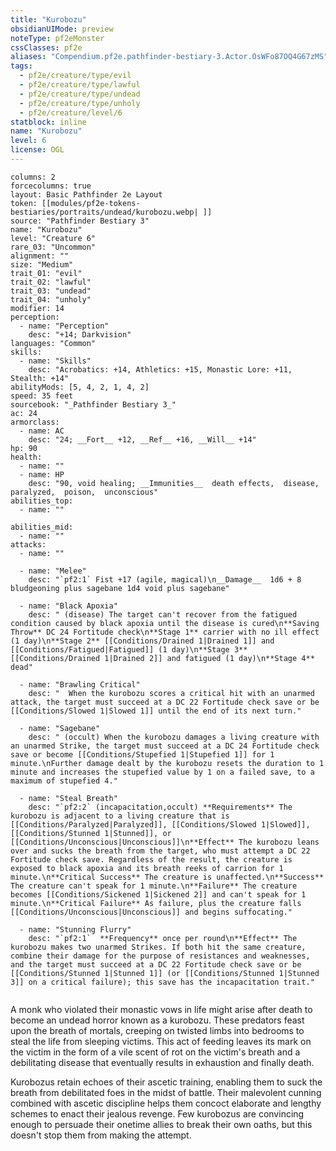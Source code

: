 ```yaml
---
title: "Kurobozu"
obsidianUIMode: preview
noteType: pf2eMonster
cssClasses: pf2e
aliases: "Compendium.pf2e.pathfinder-bestiary-3.Actor.OsWFo87OQ4G67zMS" 
tags:
  - pf2e/creature/type/evil
  - pf2e/creature/type/lawful
  - pf2e/creature/type/undead
  - pf2e/creature/type/unholy
  - pf2e/creature/level/6
statblock: inline
name: "Kurobozu"
level: 6
license: OGL
---
```


```statblock
columns: 2
forcecolumns: true
layout: Basic Pathfinder 2e Layout
token: [[modules/pf2e-tokens-bestiaries/portraits/undead/kurobozu.webp| ]]
source: "Pathfinder Bestiary 3"
name: "Kurobozu"
level: "Creature 6"
rare_03: "Uncommon"
alignment: ""
size: "Medium"
trait_01: "evil"
trait_02: "lawful"
trait_03: "undead"
trait_04: "unholy"
modifier: 14
perception:
  - name: "Perception"
    desc: "+14; Darkvision"
languages: "Common"
skills:
  - name: "Skills"
    desc: "Acrobatics: +14, Athletics: +15, Monastic Lore: +11, Stealth: +14"
abilityMods: [5, 4, 2, 1, 4, 2]
speed: 35 feet
sourcebook: "_Pathfinder Bestiary 3_"
ac: 24
armorclass:
  - name: AC
    desc: "24; __Fort__ +12, __Ref__ +16, __Will__ +14"
hp: 90
health:
  - name: ""
  - name: HP
    desc: "90, void healing; __Immunities__  death effects,  disease,  paralyzed,  poison,  unconscious"
abilities_top:
  - name: ""

abilities_mid:
  - name: ""
attacks:
  - name: ""

  - name: "Melee"
    desc: "`pf2:1` Fist +17 (agile, magical)\n__Damage__  1d6 + 8 bludgeoning plus sagebane 1d4 void plus sagebane"

  - name: "Black Apoxia"
    desc: " (disease) The target can't recover from the fatigued condition caused by black apoxia until the disease is cured\n**Saving Throw** DC 24 Fortitude check\n**Stage 1** carrier with no ill effect (1 day)\n**Stage 2** [[Conditions/Drained 1|Drained 1]] and [[Conditions/Fatigued|Fatigued]] (1 day)\n**Stage 3** [[Conditions/Drained 1|Drained 2]] and fatigued (1 day)\n**Stage 4** dead"

  - name: "Brawling Critical"
    desc: "  When the kurobozu scores a critical hit with an unarmed attack, the target must succeed at a DC 22 Fortitude check save or be [[Conditions/Slowed 1|Slowed 1]] until the end of its next turn."

  - name: "Sagebane"
    desc: " (occult) When the kurobozu damages a living creature with an unarmed Strike, the target must succeed at a DC 24 Fortitude check save or become [[Conditions/Stupefied 1|Stupefied 1]] for 1 minute.\nFurther damage dealt by the kurobozu resets the duration to 1 minute and increases the stupefied value by 1 on a failed save, to a maximum of stupefied 4."

  - name: "Steal Breath"
    desc: "`pf2:2` (incapacitation,occult) **Requirements** The kurobozu is adjacent to a living creature that is [[Conditions/Paralyzed|Paralyzed]], [[Conditions/Slowed 1|Slowed]], [[Conditions/Stunned 1|Stunned]], or [[Conditions/Unconscious|Unconscious]]\n**Effect** The kurobozu leans over and sucks the breath from the target, who must attempt a DC 22 Fortitude check save. Regardless of the result, the creature is exposed to black apoxia and its breath reeks of carrion for 1 minute.\n**Critical Success** The creature is unaffected.\n**Success** The creature can't speak for 1 minute.\n**Failure** The creature becomes [[Conditions/Sickened 1|Sickened 2]] and can't speak for 1 minute.\n**Critical Failure** As failure, plus the creature falls [[Conditions/Unconscious|Unconscious]] and begins suffocating."

  - name: "Stunning Flurry"
    desc: "`pf2:1`  **Frequency** once per round\n**Effect** The kurobozu makes two unarmed Strikes. If both hit the same creature, combine their damage for the purpose of resistances and weaknesses, and the target must succeed at a DC 22 Fortitude check save or be [[Conditions/Stunned 1|Stunned 1]] (or [[Conditions/Stunned 1|Stunned 3]] on a critical failure); this save has the incapacitation trait."
 
```



A monk who violated their monastic vows in life might arise after death to become an undead horror known as a kurobozu. These predators feast upon the breath of mortals, creeping on twisted limbs into bedrooms to steal the life from sleeping victims. This act of feeding leaves its mark on the victim in the form of a vile scent of rot on the victim's breath and a debilitating disease that eventually results in exhaustion and finally death.

Kurobozus retain echoes of their ascetic training, enabling them to suck the breath from debilitated foes in the midst of battle. Their malevolent cunning combined with ascetic discipline helps them concoct elaborate and lengthy schemes to enact their jealous revenge. Few kurobozus are convincing enough to persuade their onetime allies to break their own oaths, but this doesn't stop them from making the attempt.
